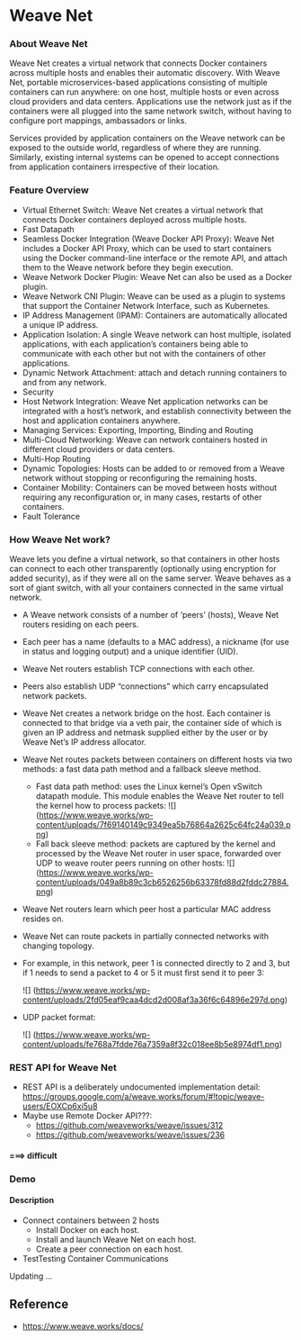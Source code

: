 
# Weave Net

### About Weave Net
Weave Net creates a virtual network that connects Docker containers across multiple hosts and enables their automatic discovery. With Weave Net, portable microservices-based applications consisting of multiple containers can run anywhere: on one host, multiple hosts or even across cloud providers and data centers. Applications use the network just as if the containers were all plugged into the same network switch, without having to configure port mappings, ambassadors or links.

Services provided by application containers on the Weave network can be exposed to the outside world, regardless of where they are running. Similarly, existing internal systems can be opened to accept connections from application containers irrespective of their location.

### Feature Overview
- Virtual Ethernet Switch: Weave Net creates a virtual network that connects Docker containers deployed across multiple hosts.
- Fast Datapath
- Seamless Docker Integration (Weave Docker API Proxy): Weave Net includes a Docker API Proxy, which can be used to start containers using the Docker command-line interface or the remote API, and attach them to the Weave network before they begin execution.
- Weave Network Docker Plugin: Weave Net can also be used as a Docker plugin.
- Weave Network CNI Plugin: Weave can be used as a plugin to systems that support the Container Network Interface, such as Kubernetes.
- IP Address Management (IPAM): Containers are automatically allocated a unique IP address.
- Application Isolation: A single Weave network can host multiple, isolated applications, with each application’s containers being able to communicate with each other but not with the containers of other applications.
- Dynamic Network Attachment: attach and detach running containers to and from any network.
- Security
- Host Network Integration: Weave Net application networks can be integrated with a host’s network, and establish connectivity between the host and application containers anywhere.
- Managing Services: Exporting, Importing, Binding and Routing
- Multi-Cloud Networking: Weave can network containers hosted in different cloud providers or data centers.
- Multi-Hop Routing
- Dynamic Topologies: Hosts can be added to or removed from a Weave network without stopping or reconfiguring the remaining hosts.
- Container Mobility: Containers can be moved between hosts without requiring any reconfiguration or, in many cases, restarts of other containers.
- Fault Tolerance

### How Weave Net work?
Weave lets you define a virtual network, so that containers in other hosts can connect to each other transparently (optionally using encryption for added security), as if they were all on the same server. Weave behaves as a sort of giant switch, with all your containers connected in the same virtual network.
- A Weave network consists of a number of ‘peers’ (hosts), Weave Net routers residing on each peers.
- Each peer has a name (defaults to a MAC address), a nickname (for use in status and logging output)  and a unique identifier (UID).
- Weave Net routers establish TCP connections with each other.
- Peers also establish UDP “connections” which carry encapsulated network packets.
- Weave Net creates a network bridge on the host. Each container is connected to that bridge via a veth pair, the container side of which is given an IP address and netmask supplied either by the user or by Weave Net’s IP address allocator.
- Weave Net routes packets between containers on different hosts via two methods: a fast data path method and a fallback sleeve method.
  + Fast data path method: uses the Linux kernel’s Open vSwitch datapath module. This module enables the Weave Net router to tell the kernel how to process packets:
   ![] (https://www.weave.works/wp-content/uploads/7f69140149c9349ea5b76864a2625c64fc24a039.png)
  + Fall back sleeve method: packets are captured by the kernel and processed by the Weave Net router in user space, forwarded over UDP to weave router peers running on other hosts:
  ![] (https://www.weave.works/wp-content/uploads/049a8b89c3cb6526256b63378fd88d2fddc27884.png)
- Weave Net routers learn which peer host a particular MAC address resides on.
- Weave Net can route packets in partially connected networks with changing topology.
- For example, in this network, peer 1 is connected directly to 2 and 3, but if 1 needs to send a packet to 4 or 5 it must first send it to peer 3:

  ![] (https://www.weave.works/wp-content/uploads/2fd05eaf9caa4dcd2d008af3a36f6c64896e297d.png)
- UDP packet format:

  ![] (https://www.weave.works/wp-content/uploads/fe768a7fdde76a7359a8f32c018ee8b5e8974df1.png)
  
### REST API for Weave Net
- REST API is a deliberately undocumented implementation detail: https://groups.google.com/a/weave.works/forum/#!topic/weave-users/EOXCp6xi5u8
- Maybe use Remote Docker API???: 
  + https://github.com/weaveworks/weave/issues/312
  + https://github.com/weaveworks/weave/issues/236

#### ===> difficult

### Demo
#### Description
- Connect containers between 2 hosts
  + Install Docker on each host.
  + Install and launch Weave Net on each host.
  + Create a peer connection on each host.
- TestTesting Container Communications

Updating ...

## Reference
- https://www.weave.works/docs/
